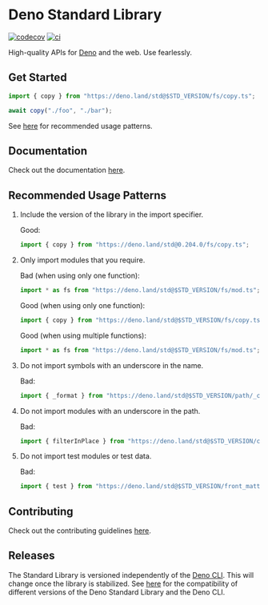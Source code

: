 # Deno Standard Library

[![codecov](https://codecov.io/gh/denoland/deno_std/branch/main/graph/badge.svg?token=w6s3ODtULz)](https://codecov.io/gh/denoland/deno_std)
[![ci](https://github.com/denoland/deno_std/actions/workflows/ci.yml/badge.svg)](https://github.com/denoland/deno_std/actions/workflows/ci.yml)

High-quality APIs for [Deno](https://deno.com/) and the web. Use fearlessly.

## Get Started

```ts
import { copy } from "https://deno.land/std@$STD_VERSION/fs/copy.ts";

await copy("./foo", "./bar");
```

See [here](#recommended-usage-patterns) for recommended usage patterns.

## Documentation

Check out the documentation [here](https://deno.land/std?doc).

## Recommended Usage Patterns

1. Include the version of the library in the import specifier.

   Good:
   ```ts
   import { copy } from "https://deno.land/std@0.204.0/fs/copy.ts";
   ```

1. Only import modules that you require.

   Bad (when using only one function):
   ```ts
   import * as fs from "https://deno.land/std@$STD_VERSION/fs/mod.ts";
   ```

   Good (when using only one function):
   ```ts
   import { copy } from "https://deno.land/std@$STD_VERSION/fs/copy.ts";
   ```

   Good (when using multiple functions):
   ```ts
   import * as fs from "https://deno.land/std@$STD_VERSION/fs/mod.ts";
   ```

1. Do not import symbols with an underscore in the name.

   Bad:
   ```ts
   import { _format } from "https://deno.land/std@$STD_VERSION/path/_common/format.ts";
   ```

1. Do not import modules with an underscore in the path.

   Bad:
   ```ts
   import { filterInPlace } from "https://deno.land/std@$STD_VERSION/collections/_utils.ts";
   ```

1. Do not import test modules or test data.

   Bad:
   ```ts
   import { test } from "https://deno.land/std@$STD_VERSION/front_matter/test.ts";
   ```

## Contributing

Check out the contributing guidelines [here](./CONTRIBUTING.md).

## Releases

The Standard Library is versioned independently of the
[Deno CLI](https://deno.com/). This will change once the library is stabilized.
See
[here](https://raw.githubusercontent.com/denoland/dotland/main/versions.json)
for the compatibility of different versions of the Deno Standard Library and the
Deno CLI.
